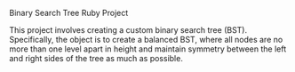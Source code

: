 Binary Search Tree Ruby Project

This project involves creating a custom binary search tree (BST). Specifically, the object is to create a balanced BST, where all nodes are no more than one level apart in height and maintain symmetry between the left and right sides of the tree as much as possible.
